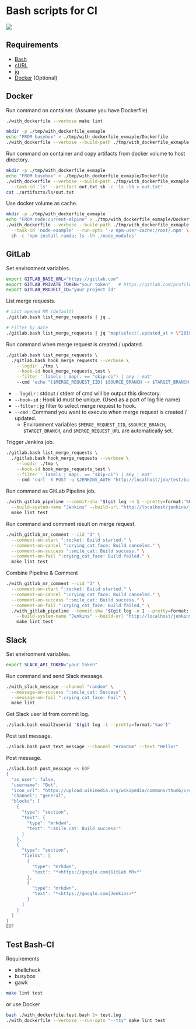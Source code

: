 # Bash scripts for CI

![](https://github.com/iinm/bash-ci/workflows/verify/badge.svg?branch=master)


## Requirements

- [Bash](https://www.gnu.org/software/bash/)
- [cURL](https://curl.haxx.se/)
- [jq](https://stedolan.github.io/jq/)
- [Docker](https://www.docker.com/) (Optional)


## Docker

Run command on container. (Assume you have Dockerfile)
```sh
./with_dockerfile --verbose make lint
```

```sh
mkdir -p ./tmp/with_dockerfile_exmaple
echo "FROM busybox" > ./tmp/with_dockerfile_exmaple/Dockerfile
./with_dockerfile --verbose --build-path ./tmp/with_dockerfile_exmaple ls -lh
```

Run command on container and copy artifacts from docker volume to host directory.
```sh
mkdir -p ./tmp/with_dockerfile_exmaple
echo "FROM busybox" > ./tmp/with_dockerfile_exmaple/Dockerfile
./with_dockerfile --verbose --build-path ./tmp/with_dockerfile_exmaple \
  --task-id 'ls' --artifact out.txt sh -c 'ls -lh > out.txt'
cat ./artifacts/ls/out.txt
```

Use docker volume as cache.
```sh
mkdir -p ./tmp/with_dockerfile_exmaple
echo "FROM node:current-alpine" > ./tmp/with_dockerfile_exmaple/Dockerfile
./with_dockerfile --verbose --build-path ./tmp/with_dockerfile_exmaple \
  --task-id 'node-example' --run-opts '-v npm-user-cache:/root/.npm' \
  sh -c 'npm install ramda; ls -lh ./node_modules'
```


## GitLab

Set environment variables.
```sh
export GITLAB_BASE_URL="https://gitlab.com"
export GITLAB_PRIVATE_TOKEN="your token"   # https://gitlab.com/profile/personal_access_tokens
export GITLAB_PROJECT_ID="your project id"
```

List merge requests.
```sh
# List opened MR (default)
./gitlab.bash list_merge_requests | jq .

# Filter by date
./gitlab.bash list_merge_requests | jq "map(select(.updated_at > \"2019-09-23T09:00:00.000Z\"))"
```

Run command when merge request is created / updated.
```sh
./gitlab.bash list_merge_requests \
  ./gitlab.bash hook_merge_requests --verbose \
    --logdir ./tmp \
    --hook-id hook_merge_requests_test \
    --filter '.labels | map(. == "skip-ci") | any | not'
    --cmd 'echo "[$MERGE_REQUEST_IID] $SOURCE_BRANCH -> $TARGET_BRANCH ($MERGE_REQUEST_URL)"' 
```

- `--logdir`  : stdout / stderr of cmd will be output this directory.
- `--hook-id` : Hook id must be unique. (Used as a part of log file name)
- `--filter`  : [jq](https://stedolan.github.io/jq/manual/) filter to select merge request to hook.
- `--cmd`     : Command you want to execute when merge request is created / updated.
  - Environment variables `$MERGE_REQUEST_IID`, `$SOURCE_BRANCH`, `$TARGET_BRANCH`, and `$MERGE_REQUEST_URL` are automatically set.

Trigger Jenkins job.
```sh
./gitlab.bash list_merge_requests \
  ./gitlab.bash hook_merge_requests --verbose \
    --logdir ./tmp \
    --hook-id hook_merge_requests_test \
    --filter '.labels | map(. == "skip-ci") | any | not'
    --cmd 'curl -X POST -u $JENKINS_AUTH "http://localhost/job/test/build" -F json="$(./gitlab.bash merge_request_json_for_jenkins)"' 

```

Run command as GitLab Pipeline job.
```sh
./with_gitlab_pipeline --commit-sha "$(git log -n 1 --pretty=format:'%H')" \
  --build-system-name "Jenkins" --build-url "http://localhost/jenkins/job/test/1" \
  make lint test
```

Run command and comment result on merge request.
```sh
./with_gitlab_mr_comment --iid "3" \
  --comment-on-start ":rocket: Build started." \
  --comment-on-cancel ":crying_cat_face: Build canceled." \
  --comment-on-success ":smile_cat: Build success." \
  --comment-on-fail ":crying_cat_face: Build failed." \
  make lint test
```

Combine Pipeline & Comment
```sh
./with_gitlab_mr_comment --iid "3" \
  --comment-on-start ":rocket: Build started." \
  --comment-on-cancel ":crying_cat_face: Build canceled." \
  --comment-on-success ":smile_cat: Build success." \
  --comment-on-fail ":crying_cat_face: Build failed." \
  ./with_gitlab_pipeline --commit-sha "$(git log -n 1 --pretty=format:'%H')" \
    --build-system-name "Jenkins" --build-url "http://localhost/jenkins/job/test/1" \
    make lint test
```


## Slack

Set environment variables.
```sh
export SLACK_API_TOKEN="your token"
```

Run command and send Slack message.
```sh
./with_slack_message --channel "random" \
  --message-on-success ":smile_cat: Success" \
  --message-on-fail ":crying_cat_face: Fail" \
  make lint
```

Get Slack user id from commit log.
```sh
./slack.bash email2userid "$(git log -1 --pretty=format:'%ae')"
```

Post text message.
```sh
./slack.bash post_text_message --channel "#random" --text "Hello!"
```

Post message.
```sh
./slack.bash post_message << EOF
{
  "as_user": false,
  "username": "Bot",
  "icon_url": "https://upload.wikimedia.org/wikipedia/commons/thumb/c/cd/GNOME_Builder_Icon_%28hicolor%29.svg/240px-GNOME_Builder_Icon_%28hicolor%29.svg.png",
  "channel": "general",
  "blocks": [
    {
      "type": "section",
      "text": {
        "type": "mrkdwn",
        "text": ":smile_cat: Build success!"
      }
    },
    {
      "type": "section",
      "fields": [
        {
          "type": "mrkdwn",
          "text": "*<https://google.com|GitLab MR>*"
        },
        {
          "type": "mrkdwn",
          "text": "*<https://google.com|Jenkins>*"
        }
      ]
    }
  ]
}
EOF
```


## Test Bash-CI

Requirements
- shellcheck
- busybox
- gawk

```sh
make lint test
```

or use Docker
```sh
bash ./with_dockerfile.test.bash 2> test.log
./with_dockerfile --verbose --run-opts "--tty" make lint test
```
